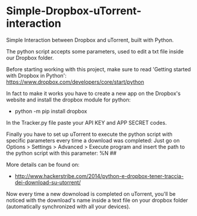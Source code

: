 # Simple-Dropbox-uTorrent-interaction
Simple Interaction between Dropbox and uTorrent, built with Python.


The python script accepts some parameters, used to edit a txt file inside our Dropbox folder.

Before starting working with this project, make sure to read 'Getting started with Dropbox in Python': https://www.dropbox.com/developers/core/start/python

In fact to make it works you have to create a new app on the Dropbox's website and install the dropbox module for python:
- python -m pip install dropbox

In the Tracker.py file paste your API KEY and APP SECRET codes.

Finally you have to set up uTorrent to execute the python script with specific parameters every time a download was completed:
Just go on Options > Settings > Advanced > Execute program and insert the path to the python script with this parameter: %N ##

More details can be found on:
- http://www.hackerstribe.com/2014/python-e-dropbox-tener-traccia-dei-download-su-utorrent/

Now every time a new downoload is completed on uTorrent, you'll be noticed with the download's name inside a text file on your dropbox folder (automatically synchronized with all your devices).

